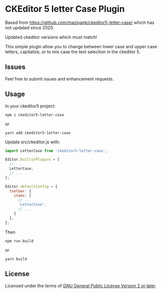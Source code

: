 CKEditor 5 letter Case Plugin
========================================

Based from https://github.com/maziyank/ckeditor5-letter-case/ which has not updated since 2020.

Updated ckeditor versions which must match!

This simple plugin allow you to change between lower case and upper case letters, capitalize, or to mix case the text selection in the ckeditor 5.

## Issues
Feel free to submit issues and enhancement requests.

## Usage

In your ckeditor5 project:

```
npm i ckeditor5-letter-case
```
or
```
yarn add ckeditor5-letter-case
```

Update src/ckeditor.js with:

```js
import LetterCase from 'ckeditor5-letter-case';

Editor.builtinPlugins = [
  // ...
  LetterCase,
  // ...
];

Editor.defaultConfig = {
  toolbar: {
    items: [
      // ...
      'LetterCase',
      // ...
    ]
  },
};
```

Then

```
npm run build
```
or
```
yarn build
```

## License
Licensed under the terms of [GNU General Public License Version 2 or later](http://www.gnu.org/licenses/gpl.html). 
